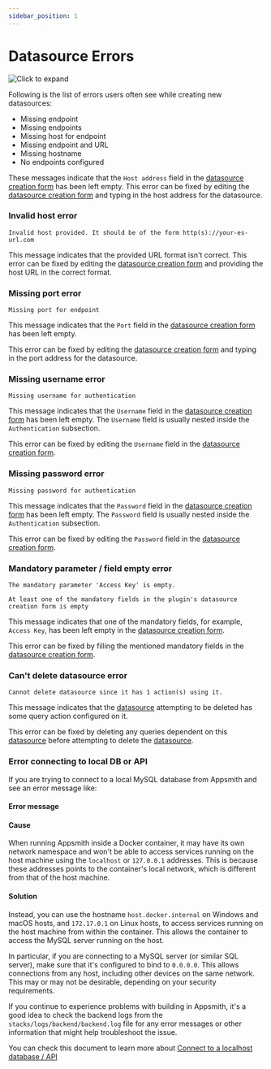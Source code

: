 ```yaml
---
sidebar_position: 1
---
```

# Datasource Errors

![Click to expand](/img/missing-endpoint-error.png)

Following is the list of errors users often see while creating new datasources:

* Missing endpoint
* Missing endpoints
* Missing host for endpoint
* Missing endpoint and URL
* Missing hostname
* No endpoints configured

These messages indicate that the `Host address` field in the [datasource creation form](/core-concepts/connecting-to-data-sources/connecting-to-databases.md) has been left empty. This error can be fixed by editing the [datasource creation form](../../../core-concepts/connecting-to-data-sources/connecting-to-databases.md) and typing in the host address for the datasource.

### Invalid host error

```
Invalid host provided. It should be of the form http(s)://your-es-url.com
```

This message indicates that the provided URL format isn't correct. This error can be fixed by editing the [datasource creation form](/core-concepts/connecting-to-data-sources/connecting-to-databases) and providing the host URL in the correct format.

### Missing port error

```
Missing port for endpoint
```

This message indicates that the `Port` field in the [datasource creation form](/core-concepts/connecting-to-data-sources/connecting-to-databases) has been left empty.

This error can be fixed by editing the [datasource creation form](/core-concepts/connecting-to-data-sources/connecting-to-databases) and typing in the port address for the datasource.

### Missing username error

```
Missing username for authentication
```

This message indicates that the `Username` field in the [datasource creation form](../../../core-concepts/connecting-to-data-sources/connecting-to-databases.md) has been left empty. The `Username` field is usually nested inside the `Authentication` subsection.

This error can be fixed by editing the `Username` field in the [datasource creation form](../../../core-concepts/connecting-to-data-sources/connecting-to-databases.md).

### Missing password error

```
Missing password for authentication
```

This message indicates that the `Password` field in the [datasource creation form](../../../core-concepts/connecting-to-data-sources/connecting-to-databases.md) has been left empty. The `Password` field is usually nested inside the `Authentication` subsection.

This error can be fixed by editing the `Password` field in the [datasource creation form](../../../core-concepts/connecting-to-data-sources/connecting-to-databases.md).

### Mandatory parameter / field empty error

```
The mandatory parameter 'Access Key' is empty.
```

```
At least one of the mandatory fields in the plugin's datasource creation form is empty
```

This message indicates that one of the mandatory fields, for example, `Access Key`, has been left empty in the [datasource creation form](../../../core-concepts/connecting-to-data-sources/connecting-to-databases.md).

This error can be fixed by filling the mentioned mandatory fields in the [datasource creation form](../../../core-concepts/connecting-to-data-sources/connecting-to-databases.md).

### Can't delete datasource error

```
Cannot delete datasource since it has 1 action(s) using it.
```

This message indicates that the [datasource](/reference/datasources/) attempting to be deleted has some query action configured on it.

This error can be fixed by deleting any queries dependent on this [datasource](/reference/datasources/) before attempting to delete the [datasource](../../../reference/datasources/).

### Error connecting to local DB or API

If you are trying to connect to a local MySQL database from Appsmith and see an error message like:

#### Error message

<Message
messageContainerClassName="error" 
messageContent="Connection refused"></Message>

<Message
messageContainerClassName="error" 
messageContent="Server logs - 'io.netty.channel.AbstractChannel$AnnotatedConnectException: finishConnect(..) failed: Connection refused: /172.17.0.1:3306'"></Message>

#### Cause

When running Appsmith inside a Docker container, it may have its own network namespace and won't be able to access services running on the host machine using the `localhost` or `127.0.0.1` addresses. This is because these addresses points to the container's local network, which is different from that of the host machine.

#### Solution
Instead, you can use the hostname `host.docker.internal` on Windows and macOS hosts, and `172.17.0.1` on Linux hosts, to access services running on the host machine from within the container. This allows the container to access the MySQL server running on the host.

In particular, if you are connecting to a MySQL server (or similar SQL server), make sure that it's configured to bind to `0.0.0.0`. This allows connections from any host, including other devices on the same network. This may or may not be desirable, depending on your security requirements.

If you continue to experience problems with building in Appsmith, it's a good idea to check the backend logs from the `stacks/logs/backend/backend.log` file for any error messages or other information that might help troubleshoot the issue.

You can check this document to learn more about [Connect to a localhost database / API](https://docs.appsmith.com/advanced-concepts/more/how-to-work-with-local-apis-on-appsmith)
